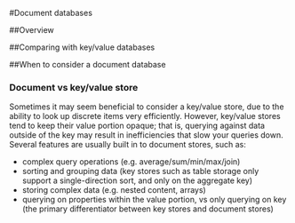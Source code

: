 #Document databases

##Overview


##Comparing with key/value databases


##When to consider a document database

### Document vs key/value store

Sometimes it may seem beneficial to consider a key/value store, due to the ability to look up discrete items very efficiently. However, key/value stores tend to keep their value portion opaque; that is, querying against data outside of the key may result in inefficiencies that slow your queries down. Several features are usually built in to document stores, such as:

 - complex query operations (e.g. average/sum/min/max/join)
 - sorting and grouping data (key stores such as table storage only support a single-direction sort, and only on the aggregate key)
 - storing complex data (e.g. nested content, arrays)
 - querying on properties within the value portion, vs only querying on key (the primary differentiator between key stores and document stores)
